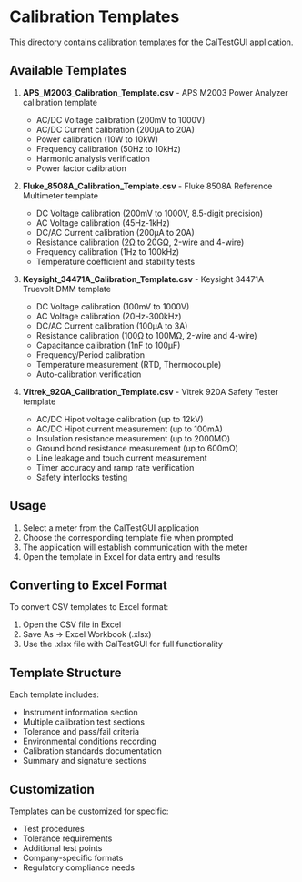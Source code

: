 # Calibration Templates

This directory contains calibration templates for the CalTestGUI application.

## Available Templates

1. **APS_M2003_Calibration_Template.csv** - APS M2003 Power Analyzer calibration template
   - AC/DC Voltage calibration (200mV to 1000V)
   - AC/DC Current calibration (200µA to 20A)
   - Power calibration (10W to 10kW)
   - Frequency calibration (50Hz to 10kHz)
   - Harmonic analysis verification
   - Power factor calibration

2. **Fluke_8508A_Calibration_Template.csv** - Fluke 8508A Reference Multimeter template
   - DC Voltage calibration (200mV to 1000V, 8.5-digit precision)
   - AC Voltage calibration (45Hz-1kHz)
   - DC/AC Current calibration (200µA to 20A)
   - Resistance calibration (2Ω to 20GΩ, 2-wire and 4-wire)
   - Frequency calibration (1Hz to 100kHz)
   - Temperature coefficient and stability tests

3. **Keysight_34471A_Calibration_Template.csv** - Keysight 34471A Truevolt DMM template
   - DC Voltage calibration (100mV to 1000V)
   - AC Voltage calibration (20Hz-300kHz)
   - DC/AC Current calibration (100µA to 3A)
   - Resistance calibration (100Ω to 100MΩ, 2-wire and 4-wire)
   - Capacitance calibration (1nF to 100µF)
   - Frequency/Period calibration
   - Temperature measurement (RTD, Thermocouple)
   - Auto-calibration verification

4. **Vitrek_920A_Calibration_Template.csv** - Vitrek 920A Safety Tester template
   - AC/DC Hipot voltage calibration (up to 12kV)
   - AC/DC Hipot current measurement (up to 100mA)
   - Insulation resistance measurement (up to 2000MΩ)
   - Ground bond resistance measurement (up to 600mΩ)
   - Line leakage and touch current measurement
   - Timer accuracy and ramp rate verification
   - Safety interlocks testing

## Usage

1. Select a meter from the CalTestGUI application
2. Choose the corresponding template file when prompted
3. The application will establish communication with the meter
4. Open the template in Excel for data entry and results

## Converting to Excel Format

To convert CSV templates to Excel format:

1. Open the CSV file in Excel
2. Save As → Excel Workbook (.xlsx)
3. Use the .xlsx file with CalTestGUI for full functionality

## Template Structure

Each template includes:
- Instrument information section
- Multiple calibration test sections
- Tolerance and pass/fail criteria
- Environmental conditions recording
- Calibration standards documentation
- Summary and signature sections

## Customization

Templates can be customized for specific:
- Test procedures
- Tolerance requirements
- Additional test points
- Company-specific formats
- Regulatory compliance needs
